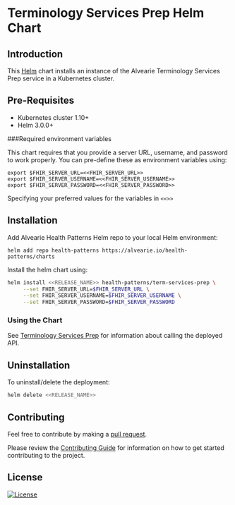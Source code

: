 # Terminology Services Prep Helm Chart

## Introduction

This [Helm](https://github.com/kubernetes/helm) chart installs an instance of the Alvearie Terminology Services Prep service in a Kubernetes cluster.

## Pre-Requisites

- Kubernetes cluster 1.10+
- Helm 3.0.0+

###Required environment variables

This chart requires that you provide a server URL, username, and password to work properly. You can pre-define these as environment variables using:

```
export $FHIR_SERVER_URL=<<FHIR_SERVER_URL>>
export $FHIR_SERVER_USERNAME=<<FHIR_SERVER_USERNAME>>
export $FHIR_SERVER_PASSWORD=<<FHIR_SERVER_PASSWORD>>
```

Specifying your preferred values for the variables in `<<>>`

## Installation

Add Alvearie Health Patterns Helm repo to your local Helm environment:

```
helm add repo health-patterns https://alvearie.io/health-patterns/charts
```

Install the helm chart using:

```bash
helm install <<RELEASE_NAME>> health-patterns/term-services-prep \
     --set FHIR_SERVER_URL=$FHIR_SERVER_URL \
     --set FHIR_SERVER_USERNAME=$FHIR_SERVER_USERNAME \
     --set FHIR_SERVER_PASSWORD=$FHIR_SERVER_PASSWORD
```

### Using the Chart

See [Terminology Services Prep](../README.md) for information about calling the deployed API.

## Uninstallation

To uninstall/delete the deployment:

```bash
helm delete <<RELEASE_NAME>>
```

## Contributing

Feel free to contribute by making a [pull request](https://github.com/Alvearie/health-patterns/pull/new/master).

Please review the [Contributing Guide](https://github.com/Alvearie/health-patterns/blob/main/CONTRIBUTING.md) for information on how to get started contributing to the project.

## License
[![License](https://img.shields.io/badge/License-Apache%202.0-blue.svg)](https://opensource.org/licenses/Apache-2.0) 